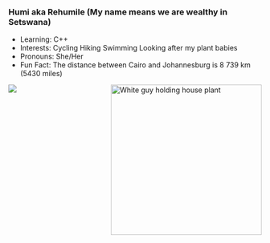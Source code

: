 <div align="left">
  
### Humi aka Rehumile (My name means we are wealthy in Setswana)

  
  -  Learning: C++
  -  Interests: Cycling Hiking Swimming Looking after my plant babies 
  -  Pronouns: She/Her
  -  Fun Fact: The distance between Cairo and Johannesburg is  8 739 km (5430 miles)
 
 </div>
 
<img align="left" src="https://github-readme-stats.vercel.app/api?username=Humunchi&&show_icons=true&theme=blue-green"/>


<img align="right" src="https://media.giphy.com/media/hVsfjWYbNgAzIu573S/giphy.gif" width="300" height="300" alt="White guy holding house plant"/>





